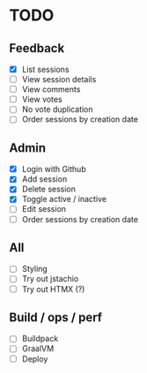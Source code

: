 # TODO

## Feedback

- [x] List sessions
- [ ] View session details
- [ ] View comments
- [ ] View votes
- [ ] No vote duplication
- [ ] Order sessions by creation date

## Admin

- [x] Login with Github
- [x] Add session
- [x] Delete session
- [x] Toggle active / inactive
- [ ] Edit session
- [ ] Order sessions by creation date

## All

- [ ] Styling
- [ ] Try out jstachio
- [ ] Try out HTMX (?)

## Build / ops / perf

- [ ] Buildpack
- [ ] GraalVM
- [ ] Deploy
